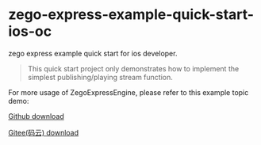 # zego-express-example-quick-start-ios-oc

zego express example quick start for ios developer.

> This quick start project only demonstrates how to implement the simplest publishing/playing stream function.

For more usage of ZegoExpressEngine, please refer to this example topic demo:

[Github download](https://github.com/zegoim/zego-express-example-topics-ios-oc)

[Gitee(码云) download](https://gitee.com/zegodev/zego-express-example-topics-ios-oc)
